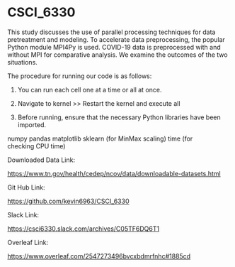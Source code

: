 # CSCI_6330

This study discusses the use of parallel processing techniques for data pretreatment and modeling.
To accelerate data preprocessing, the popular Python module MPI4Py is used. COVID-19 data is preprocessed with and without MPI for comparative analysis. We examine the outcomes of the two situations.


The procedure for running our code is as follows:

1. You can run each cell one at a time or all at once.

2. Navigate to kernel >> Restart the kernel and execute all

3. Before running, ensure that the necessary Python libraries have been imported.

numpy
pandas
matplotlib
sklearn (for MinMax scaling)
time (for checking CPU time)

Downloaded Data Link:

https://www.tn.gov/health/cedep/ncov/data/downloadable-datasets.html

Git Hub Link:

https://github.com/kevin6963/CSCI_6330

Slack Link:

https://csci6330.slack.com/archives/C05TF6DQ6T1

Overleaf Link:

https://www.overleaf.com/2547273496bvcxbdmrfnhc#1885cd

